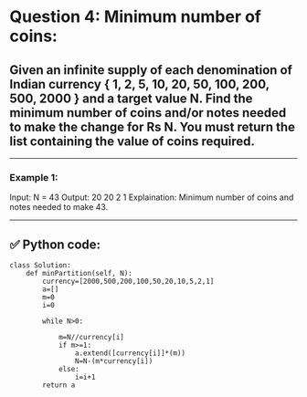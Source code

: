 # Question 4: Minimum number of coins:

## Given an infinite supply of each denomination of Indian currency { 1, 2, 5, 10, 20, 50, 100, 200, 500, 2000 } and a target value N. Find the minimum number of coins and/or notes needed to make the change for Rs N. You must return the list containing the value of coins required. 

---

### Example 1:
Input: N = 43
Output: 20 20 2 1
Explaination: 
Minimum number of coins and notes needed 
to make 43.

---

## ✅ Python code:

```
class Solution:
    def minPartition(self, N):
        currency=[2000,500,200,100,50,20,10,5,2,1]
        a=[]
        m=0
        i=0
        
        while N>0:
            
            m=N//currency[i]
            if m>=1:
                a.extend([currency[i]]*(m))
                N=N-(m*currency[i])
            else:
                i=i+1
        return a      
```
